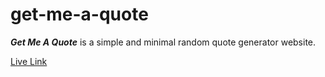 # get-me-a-quote
**_Get Me A Quote_** is a simple and minimal random quote generator website.

[Live Link](https://rahulbakshi4.github.io/get-me-a-quote/)
